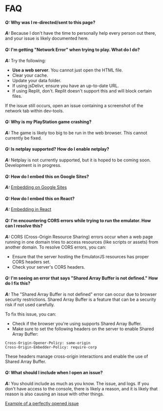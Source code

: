# FAQ

#### *Q:* Why was I re-directed/sent to this page?

***A:*** Because I don't have the time to personally help every person out there, and your issue is likely documented here.

#### *Q:* I'm getting "Network Error" when trying to play. What do I do?

***A:*** Try the following:
- **Use a web server**. You cannot just open the HTML file.
- Clear your cache.
- Update your data folder.
- If using jsDelivr, ensure you have an up-to-date URL.
- If using Replit, don't. Replit doesn't support this and will block certain files.

If the issue still occurs, open an issue containing a screenshot of the network tab within dev-tools.

#### *Q:* Why is my PlayStation game crashing?

***A:*** The game is likely too big to be run in the web browser. This cannot currently be fixed.

#### *Q:* Is netplay supported? How do I enable netplay?

***A:*** Netplay is not currently supported, but it is hoped to be coming soon. Development is in progress.

#### *Q:* How do I embed this on Google Sites?

***A:*** [Embedding on Google Sites](Embed.html#google-sites)

#### *Q:* How do I embed this on React?

***A:*** [Embedding in React](Embed.html#react)

#### *Q:* I'm encountering CORS errors while trying to run the emulator. How can I resolve this?

***A:*** CORS (Cross-Origin Resource Sharing) errors occur when a web page running in one domain tries to access resources (like scripts or assets) from another domain. To resolve CORS errors, you can:
- Ensure that the server hosting the EmulatorJS resources has proper CORS headers set.
- Check your server's CORS headers.

#### *Q:* I'm seeing an error that says "Shared Array Buffer is not defined." How do I fix this?

***A:*** The "Shared Array Buffer is not defined" error can occur due to browser security restrictions. Shared Array Buffer is a feature that can be a security risk if not used carefully.

To fix this issue, you can:
- Check if the browser you're using supports Shared Array Buffer.
- Make sure to set the following headers on the server to enable Shared Array Buffer:
```
Cross-Origin-Opener-Policy: same-origin
Cross-Origin-Embedder-Policy: require-corp
```
These headers manage cross-origin interactions and enable the use of Shared Array Buffer.

#### *Q:* What should I include when I open an issue?

***A:*** You should include as much as you know. The issue, and logs. If you don't have access to the console, there is likely a reason, and it is likely that reason is also causing an issue with other things.

[Example of a perfectly opened issue](https://github.com/EmulatorJS/EmulatorJS/issues/564)
